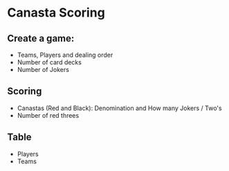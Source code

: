 # Canasta Scoring

## Create a game:

* Teams, Players and dealing order
* Number of card decks
* Number of Jokers

## Scoring

* Canastas (Red and Black): Denomination and How many Jokers / Two's
* Number of red threes

## Table

* Players
* Teams